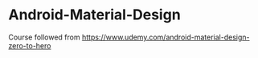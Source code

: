 # Android-Material-Design
Course followed from https://www.udemy.com/android-material-design-zero-to-hero
